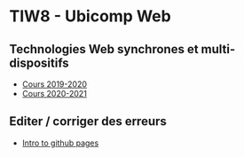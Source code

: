 # TIW8 - Ubicomp Web
## Technologies Web synchrones et multi-dispositifs

- [Cours 2019-2020](2019)
- [Cours 2020-2021](2020)


## Editer / corriger des erreurs

- [Intro to github pages](Readme.md)
